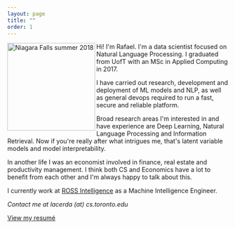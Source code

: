 ```yaml
---
layout: page
title: ""
order: 1
---
```

<img src="../img/profile.jpg" align="left" width="200p" alt="Niagara Falls summer 2018">

Hi! I'm Rafael. I'm a data scientist focused on Natural Language Processing. I graduated from UofT with an MSc in Applied Computing in 2017.

I have carried out research, development and deployment of ML models and NLP, as well as general devops required to run a fast, secure and reliable platform.

Broad research areas I'm interested in and have experience are Deep Learning, Natural Language Processing and Information Retrieval. Now if you're really after what intrigues me, that's latent variable models and model interpretability.

In another life I was an economist involved in finance, real estate and productivity management. I think both CS and Economics have a lot to benefit from each other and I'm always happy to talk about this.

I currently work at [ROSS Intelligence][ross-url] as a Machine Intelligence Engineer. 

*Contact me at <span style="white-space:nowrap">lacerda (at) cs.toronto.edu</span>*

[View my resumé](../docs/Rafael%20Lacerda%20CV%202017.pdf)

[ross-url]: https://www.rossintelligence.com
